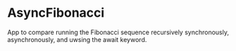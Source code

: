 # AsyncFibonacci
App to compare running the Fibonacci sequence recursively synchronously, asynchronously, and uwsing the await keyword.
